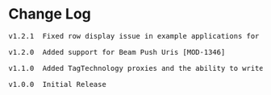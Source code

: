 # Change Log
<pre>
v1.2.1  Fixed row display issue in example applications for Titanium SDK [MOD-1362]

v1.2.0  Added support for Beam Push Uris [MOD-1346]

v1.1.0  Added TagTechnology proxies and the ability to write to NFC tags [MOD-1345]

v1.0.0	Initial Release
